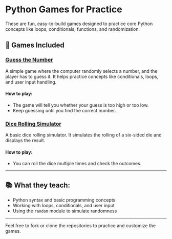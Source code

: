 # Python Games for Practice

These are fun, easy-to-build games designed to practice core Python concepts like loops, conditionals, functions, and randomization.

## 🎲 Games Included

### **[Guess the Number](./game-guess-the-number/)**

A simple game where the computer randomly selects a number, and the player has to guess it. It helps practice concepts like conditionals, loops, and user input handling.

#### How to play:
- The game will tell you whether your guess is too high or too low.
- Keep guessing until you find the correct number.

### **[Dice Rolling Simulator](./game-dice-rolling/)**

A basic dice rolling simulator. It simulates the rolling of a six-sided die and displays the result.

#### How to play:
- You can roll the dice multiple times and check the outcomes.

---

## 📚 What they teach:
- Python syntax and basic programming concepts
- Working with loops, conditionals, and user input
- Using the `random` module to simulate randomness

---

Feel free to fork or clone the repositories to practice and customize the games.
